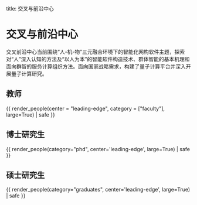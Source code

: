 title: 交叉与前沿中心 

# 交叉与前沿中心

交叉前沿中心当前围绕“人-机-物”三元融合环境下的智能化网构软件主题，探索对“人”深入认知的方法及“以人为本”的智能软件构造技术、群体智能的基本机理和面向群智的服务计算组织方法。面向国家战略需求，构建了量子计算平台并深入开展量子计算研究。

## 教师
{{ render_people(center = "leading-edge", category = ["faculty"], large=True) | safe }}

## 博士研究生
{{ render_people(category="phd", center='leading-edge', large=True) | safe }}

## 硕士研究生
{{ render_people(category="graduates", center='leading-edge', large=True) | safe }}

